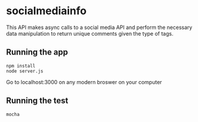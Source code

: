 # socialmediainfo
This API makes async calls to a social media API and perform the necessary data manipulation to return unique comments given the type of tags.

## Running the app

```
npm install
node server.js
```
Go to localhost:3000 on any modern broswer on your computer


## Running the test
```
mocha
```